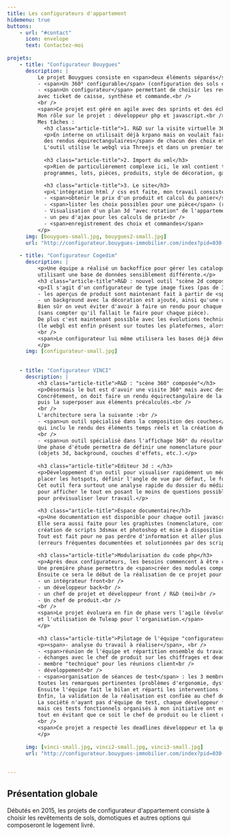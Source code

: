 ```yaml
---
title: Les configurateurs d'appartement
hidemenu: true
buttons:
    - url: "#contact"
      icon: envelope
      text: Contactez-moi
      
projets:
    - title: "Configurateur Bouygues"
      description: |
          Le projet Bouygues consiste en <span>deux éléments séparés</span> :<br />
          - <span>Un 360° configurable</span> (configuration des sols et de la décoration) mais sans panier ni commande.<br />
          - <span>Un configurateur</span> permettant de choisir les revêtements et options d'un logement précis, 
          avec ticket de caisse, synthèse et commande.<br />
          <br />
          <span>Ce projet est géré en agile avec des sprints et des échanges constants avec le client.</span><br />
          Mon rôle sur le projet : développeur php et javascript.<br />
          Mes tâches :
            <h3 class="article-title">1. R&D sur la visite virtuelle 360° configurable.</h3>
            <p>En interne on utilisait déjà krpano mais on voulait faire une <span>composition de couches png 
            des rendus équirectangulaires</span> de chacun des choix et afficher le résultat. 
            L'outil utilise le webgl via Threejs et dans un premier temps les hotspots seront des polygones texturés.</p>
            
            <h3 class="article-title">2. Import du xml</h3>
            <p>Rien de particulièrement complexe ici, le xml contient toutes les informations nécessaires au projet et qu'on importe en base de données :<br />
            programmes, lots, pièces, produits, style de décoration, gammes de produits, les liens entre les données.</p>

            <h3 class="article-title">3. Le site</h3>
            <p>L'intégration html / css est faite, mon travail consiste à faire fonctionner tout ça, rien de trop complexe :<br />
            - <span>obtenir le prix d'un produit et calcul du panier</span>. Les prix sont au forfait ou au m2, dépendent du programme, de la pièce en cours (sèche ou humide), etc.<br />
            - <span>lister les choix possibles pour une pièce</span> (revêtements, finitions et options) en fonction du programme et de la collection choisie.<br />
            - Visualisation d'un plan 3d "avec rotation" de l'appartement si disponible<br />
            - un peu d'ajax pour les calculs de prix<br />
            - <span>enregistrement des choix et commandes</span>
          </p>
      img: [bouygues-small.jpg, bouygues2-small.jpg]
      url: "http://configurateur.bouygues-immobilier.com/index?pid=030-295J42&lname=C104"
      
    - title: "Configurateur Cogedim"
      description: |
          <p>Une équipe a réalisé un backoffice pour gérer les catalogues de produits et les données du site, 
          utilisant une base de données sensiblement différente.</p>
          <h3 class="article-title">R&D : nouvel outil "scène 2d composée"</h3>
          <p>Il s'agit d'un configurateur de type image fixes (pas de 360) mais avec un nouvel outil :<br />
          - les aperçus de produit sont maintenant fait à partir de <span>textures appliquées sur des objets 3d en webgl</span>.<br /> 
          - un background avec la décoration est ajouté, ainsi qu'une couche "d'effets" permettant d'avoir des ombres et lumières réalistes sur les éléments 3d.<br />
          Bien sûr on veut éviter d'avoir à faire un rendu pour chaque produit avec cette évolution 
          (sans compter qu'il fallait le faire pour chaque pièce). 
          De plus c'est maintenant possible avec les évolutions techniques 
          (le webgl est enfin présent sur toutes les plateformes, alors qu'au moment de la réalisation de Bouygues ce n'était pas le cas).<br />
          <br />
          <span>Le configurateur lui même utilisera les bases déjà développées en les adaptant à la base de données et aux besoins client.</span>
          </p>      
      img: [configurateur-small.jpg] 
      
      
    - title: "Configurateur VINCI"
      description: |
          <h3 class="article-title">R&D : "scène 360° composée"</h3>
          <p>Désormais le but est d'avoir une visite 360° mais avec des éléments temps réels.<br />
          Concrêtement, on doit faire un rendu équirectangulaire de la scène 3d
          puis la superposer aux éléments précalculés.<br />
          <br />
          L'architecture sera la suivante :<br />
          - <span>un outil spécialisé dans la composition des couches</span>, 
          qui inclu le rendu des éléments temps réels et la création de l'équirectangulaire.<br />
          <br />
          - <span>un outil spécialisé dans l'affichage 360° du résultat</span><br />
          Une phase d'étude permettra de définir une nomenclature pour les médias produits 
          (objets 3d, background, couches d'effets, etc.).</p>
          
          <h3 class="article-title">Editeur 3d : </h3>
          <p>Développement d'un outil pour visualiser rapidement un média (scène 2d composée ou 360°), 
          placer les hotspots, définir l'angle de vue par défaut, le fov, la position de la caméra pour les objets 3d.<br />
          Cet outil fera surtout une analyse rapide du dossier du média 
          pour afficher le tout en posant le moins de questions possible afin d'être utilisé par les graphistes 
          pour prévisualiser leur travail.</p>
          
          <h3 class="article-title">Espace documentaire</h3>
          <p>Une documentation est disponible pour chaque outil javascript, documentant l'API, présentant des exemples. 
          Elle sera aussi faite pour les graphistes (nomenclature, configuration pour les exports, 
          création de scripts 3dsmax et photoshop et mise à disposition dans cet espace).
          Tout est fait pour ne pas perdre d'information et aller plus vite dans les étapes de réalisation 
          (erreurs fréquentes documentées et solutionnées par des scripts plus tard, etc.). </p>
          
          <h3 class="article-title">Modularisation du code php</h3>
          <p>Après deux configurateurs, les besoins commencent à être connus.<br />
          Une première phase permettra de <span>créer des modules composer pour les fonctionnalités du projet</span>.<br />
          Ensuite ce sera le début de la réalisation de ce projet pour lequel on sera 4 :<br />
          - un intégrateur front<br />
          - un développeur back<br />
          - un chef de projet et développeur front / R&D (moi)<br />
          - Un chef de produit.<br />
          <br />
          <span>Le projet évoluera en fin de phase vers l'agile (évolution interne de la société) 
          et l'utilisation de Tuleap pour l'organisation.</span>
          </p>
          
          <h3 class="article-title">Pilotage de l'équipe "configurateurs" :</h3>
          <p><span>- analyse du travail à réaliser</span>, <br />
          - <span>réunion de l'équipe et répartition ensemble du travail. Chiffrage et estimations</span>.<br />
          - échanges avec le chef de produit sur les chiffrages et deadline.<br />
          - membre "technique" pour les réunions client<br />
          - développement<br />
          - <span>organisation de séances de test</span> : les 3 membres techniques testent le projet en notant 
          toutes les remarques pertinentes (problèmes d'ergonomie, dysfonctionnements). <br />
          Ensuite l'équipe fait le bilan et réparti les interventions (après validation si besoin par le chef de produit).
          Enfin, la validation de la réalisation est confiée au chef de produit avant de passer à la recette client.<br />
          La société n'ayant pas d'équipe de test, chaque développeur fait bien sûr ses propres contrôles 
          mais ces tests fonctionnels organisés à mon initiative ont eu un impact positif sur le développement (plus de fiabilité) 
          tout en évitant que ce soit le chef de produit ou le client qui rapporte des bugs.<br />
          <br />
          <span>Ce projet a respecté les deadlines développeur et la qualité de production a été au rendez-vous</span>.
          </p>
          
      img: [vinci-small.jpg, vinci2-small.jpg, vinci3-small.jpg]
      url: "http://configurateur.bouygues-immobilier.com/index?pid=030-295J42&lname=C104"
      
      
---
```

## Présentation globale

<span>Débutés en 2015</span>, les projets de configurateur d'appartement consiste à choisir
les revêtements de sols, domotiques et autres options qui composeront le logement livré.




